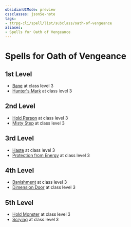 ```yaml
---
obsidianUIMode: preview
cssclasses: json5e-note
tags:
- ttrpg-cli/spell/list/subclass/oath-of-vengeance
aliases:
- Spells for Oath of Vengeance
---
```

# Spells for Oath of Vengeance

## 1st Level

- [Bane](Інструменти%20ДМ/CLI/spells/bane-xphb.md "XPHB") at class level 3
- [Hunter's Mark](Інструменти%20ДМ/CLI/spells/hunters-mark-xphb.md "XPHB") at class level 3

## 2nd Level

- [Hold Person](Інструменти%20ДМ/CLI/spells/hold-person-xphb.md "XPHB") at class level 3
- [Misty Step](Інструменти%20ДМ/CLI/spells/misty-step-xphb.md "XPHB") at class level 3

## 3rd Level

- [Haste](Інструменти%20ДМ/CLI/spells/haste-xphb.md "XPHB") at class level 3
- [Protection from Energy](Інструменти%20ДМ/CLI/spells/protection-from-energy-xphb.md "XPHB") at class level 3

## 4th Level

- [Banishment](Інструменти%20ДМ/CLI/spells/banishment-xphb.md "XPHB") at class level 3
- [Dimension Door](Інструменти%20ДМ/CLI/spells/dimension-door-xphb.md "XPHB") at class level 3

## 5th Level

- [Hold Monster](Інструменти%20ДМ/CLI/spells/hold-monster-xphb.md "XPHB") at class level 3
- [Scrying](Інструменти%20ДМ/CLI/spells/scrying-xphb.md "XPHB") at class level 3